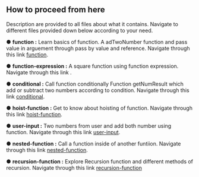 ## How to proceed from here

Description are provided to all files about what it contains. Navigate to different files provided down below according to your need.

● **function :** Learn basics of function. A adTwoNumber function and pass value in arguement through pass by value and reference. Navigate through this link [function](./function.js).

● **function-expression :** A square function using function expression. Navigate through this link [](./function-expression.js).

● **conditional :** Call function conditionally Function getNumResult which add or subtract two numbers according to condition. Navigate through this link [conditional](./conditional.js).

● **hoist-function :** Get to know about hoisting of function. Navigate through this link [hoist-function](./hoist-function.js).

● **user-input :** Two numbers from user and add both number using function. Navigate through this link [user-input](./user-input.js).

● **nested-function :** Call a function inside of another funtiion. Navigate through this link [nested-function](./nested-function.js).

● **recursion-function :** Explore Recursion function and different methods of recursion. Navigate through this link [recursion-function](./recursion-function.js)